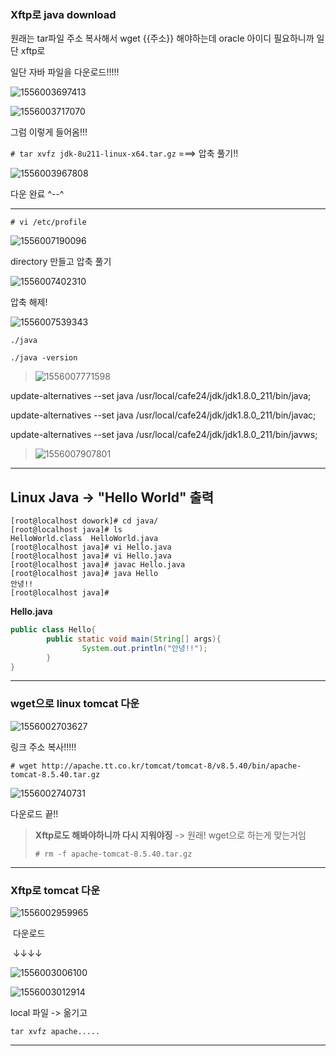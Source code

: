 ### Xftp로 java download

원래는 tar파일 주소 복사해서 wget {{주소}} 해야하는데 oracle 아이디 필요하니까 일단 xftp로

일단 자바 파일을 다운로드!!!!! 

![1556003697413](assets/1556003697413.png)

![1556003717070](assets/1556003717070.png)

그럼 이렇게 들어옴!!!

`# tar xvfz jdk-8u211-linux-x64.tar.gz`    ===> 압축 풀기!!

![1556003967808](assets/1556003967808.png)

다운 완료 ^--^

---

`# vi /etc/profile` 

![1556007190096](assets/1556007190096.png)

directory 만들고 압축 풀기

![1556007402310](assets/1556007402310.png)

압축 해제!

![1556007539343](assets/1556007539343.png)

`./java`

`./java -version`

> ![1556007771598](assets/1556007771598.png)

update-alternatives --set java /usr/local/cafe24/jdk/jdk1.8.0_211/bin/java;

update-alternatives --set java /usr/local/cafe24/jdk/jdk1.8.0_211/bin/javac;

update-alternatives --set java /usr/local/cafe24/jdk/jdk1.8.0_211/bin/javws;

> ![1556007907801](assets/1556007907801.png)

---

##  Linux Java -> "Hello World" 출력

```shell
[root@localhost dowork]# cd java/
[root@localhost java]# ls
HelloWorld.class  HelloWorld.java
[root@localhost java]# vi Hello.java
[root@localhost java]# vi Hello.java
[root@localhost java]# javac Hello.java 
[root@localhost java]# java Hello
안녕!!
[root@localhost java]# 

```

**Hello.java**

```java
public class Hello{
        public static void main(String[] args){
                System.out.println("안녕!!");
        }
}
```



------

### wget으로 linux tomcat 다운

![1556002703627](assets/1556002703627.png)

링크 주소 복사!!!!!

`# wget http://apache.tt.co.kr/tomcat/tomcat-8/v8.5.40/bin/apache-tomcat-8.5.40.tar.gz`

![1556002740731](assets/1556002740731.png)

다운로드 끝!!

>  **Xftp로도 해봐야하니까 다시 지워야징** -> 원래! wget으로 하는게 맞는거임
>
> `# rm -f apache-tomcat-8.5.40.tar.gz `

---

### Xftp로 tomcat 다운

![1556002959965](assets/1556002959965.png)

​																			다운로드

​																				↓↓↓↓

![1556003006100](assets/1556003006100.png)



![1556003012914](assets/1556003012914.png)

local 파일 -> 옮기고

`tar xvfz apache.....`

------





